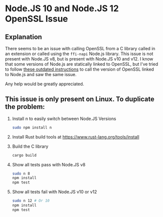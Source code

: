 # Node.JS 10 and Node.JS 12 OpenSSL Issue

## Explanation

There seems to be an issue with calling OpenSSL from a C library called in an extension or called using the `ffi-napi` Node.js library. This issue is not present with Node.JS v8, but is present with Node.JS v10 and v12.  I know that some versions of Node.js are statically linked to OpenSSL, but I've tried to follow [these outdated instructions](https://github.com/nodejs/node-gyp/wiki/Linking-to-OpenSSL#windows) to call the version of OpenSSL linked to Node.js and saw the same issue.

Any help would be greatly appreciated.

## This issue is only present on Linux. To duplicate the problem:

1. Install n to easily switch between Node.JS Versions

    ```sh
    sudo npm install n
    ```

2. Install Rust build tools at https://www.rust-lang.org/tools/install

3. Build the C library

    ```sh
    cargo build
    ```

4. Show all tests pass with Node.JS v8

    ```sh
    sudo n 8
    npm install
    npm test
    ```

5. Show all tests fail with Node.JS v10 or v12

    ```sh
    sudo n 12 # Or 10
    npm install
    npm test
    ```